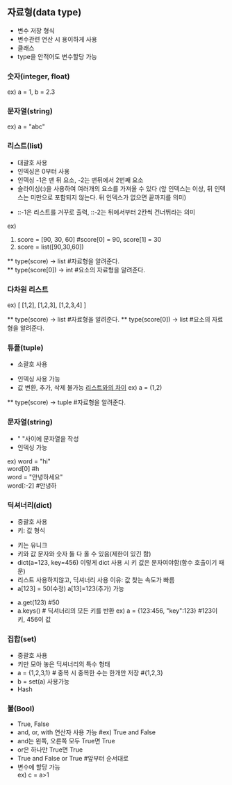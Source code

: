 ## 자료형(data type)
* 변수 저장 형식
* 변수관련 연산 시 용이하게 사용
* 클래스
* type을 안적어도 변수할당 가능

### 숫자(integer, float)
ex) a = 1, b = 2.3

### 문자열(string)
ex) a = "abc"


### 리스트(list)
* 대괄호 사용
* 인덱싱은 0부터 사용
* 인덱싱 -1은 맨 뒤 요소, -2는 맨뒤에서 2번째 요소
* 슬라이싱(:)을 사용하여 여러개의 요소를 가져올 수 있다
(앞 인덱스는 이상, 뒤 인덱스는 미만으로 포함되지 않는다. 뒤 인덱스가 없으면 끝까지를 의미)
+ ::-1은 리스트를 거꾸로 출력, ::-2는 뒤에서부터 2칸씩 건너뛰라는 의미

ex) 
1. score = [90, 30, 60] #score[0] = 90, score[1] = 30
2. score = list([90,30,60])  

** type(score) -> list #자료형을 알려준다.   
** type(score[0]) -> int #요소의 자료형을 알려준다.

### 다차원 리스트
ex) [ [1,2], [1,2,3], [1,2,3,4] ]  

** type(score) -> list #자료형을 알려준다. 
** type(score[0]) -> list #요소의 자료형을 알려준다.


### 튜플(tuple)
+ 소괄호 사용
* 인덱싱 사용 가능
* 값 변환, 추가, 삭제 불가능 <u>리스트와의 차이</u>
ex) a = (1,2)  

** type(score) -> tuple #자료형을 알려준다. 

### 문자열(string)
* " "사이에 문자열을 작성
* 인덱싱 가능

ex) word = "hi"  
word[0] #h  
word = "안녕하세요"  
word[:-2] #안녕하 


### 딕셔너리(dict)
+ 중괄호 사용
+ 키: 값 형식  
* 키는 유니크
* 키와 값 문자와 숫자 둘 다 올 수 있음(제한이 있긴 함)  
* dict(a=123, key=456) 이렇게 dict 사용 시 키 값은 문자여야함(함수 호출이기 때문)
* 리스트 사용하지않고, 딕셔너리 사용 이유: 값 찾는 속도가 빠름
* a[123] = 50(수정) a[13]=123(추가) 가능
+ a.get(123) #50
+ a.keys() # 딕셔너리의 모든 키를 반환
ex) a = {123:456, "key":123} #123이 키, 456이 값

### 집합(set)
+ 중괄호 사용
+ 키만 모아 놓은 딕셔너리의 특수 형태
+ a = {1,2,3,1} # 중복 시 중복한 수는 한개만 저장 #{1,2,3}
+ b = set(a) 사용가능
+ Hash

### 불(Bool)
+ True, False
+ and, or, with 연산자 사용 가능 #ex) True and False
+ and는 왼쪽, 오른쪽 모두 True면 True
+ or은 하나만 True면 True
+ True and False or True #앞부터 순서대로
+ 변수에 할당 가능  
ex) c = a>1


